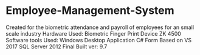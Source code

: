 # Employee-Management-System
Created for the biometric attendance and payroll of employees for an small scale industry
Hardware Used:
Biometric Finger Print Device ZK 4500
Software tools Used:
Windows Desktop Application C# Form Based on VS 2017
SQL Server 2012
Final Built ver: 9.7
